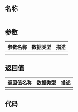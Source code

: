## 

## 名称

```

```

## 参数

| 参数名称 | 数据类型 | 描述 |
| :--- | :--- | :--- |
|  |  |  |

## 返回值

| 返回值名称 | 数据类型 | 描述 |
| :--- | :--- | :--- |
|  |  |  |

## 代码

```

```



